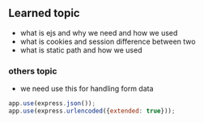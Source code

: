 ## Learned topic

- what is ejs and why we need and how we used
- what is cookies and session difference between two
- what is static path and how we used

### others topic

- we need use this for handling form data

```javascript
app.use(express.json());
app.use(express.urlencoded({extended: true}));
```
